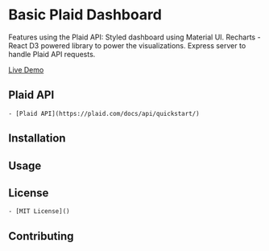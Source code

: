 # Basic Plaid Dashboard

Features using the Plaid API: Styled dashboard using Material UI. Recharts - React D3 powered library to power the visualizations. Express server to handle Plaid API requests.

[Live Demo](https://basic-plaid-dashboard.herokuapp.com)

## Plaid API

    - [Plaid API](https://plaid.com/docs/api/quickstart/)

## Installation

## Usage

## License

    - [MIT License]()

## Contributing